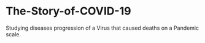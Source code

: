 # The-Story-of-COVID-19
Studying diseases progression of a Virus that caused deaths on a Pandemic scale.
